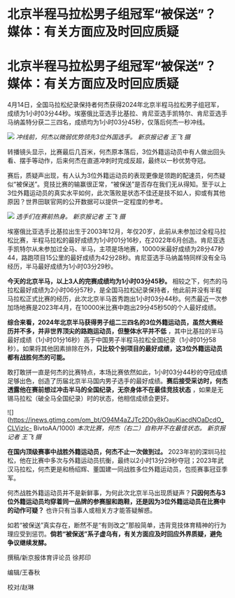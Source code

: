 # 北京半程马拉松男子组冠军“被保送”？媒体：有关方面应及时回应质疑

# 北京半程马拉松男子组冠军“被保送”？媒体：有关方面应及时回应质疑

4月14日，全国马拉松纪录保持者何杰获得2024年北京半程马拉松男子组冠军，成绩为1小时03分44秒。埃塞俄比亚选手比基拉、肯尼亚选手凯特尔、肯尼亚选手马纳盖特分获二三四名，成绩均为1小时03分45秒，仅落后何杰一秒冲线。

![](https://inews.gtimg.com/om_bt/OoAcrvAvBu34gd96bEs563Jj1GgrQTc02HYeFWshUB3S0AA/1000)
_冲线前，何杰以微弱优势领先3位外国选手。 新京报记者 王飞 摄_

转播镜头显示，比赛最后几百米，何杰原本落后，3位外籍运动员中有人做出回头看、摆手等动作，后来何杰在直道冲刺时完成反超，最终以一秒优势夺冠。

赛后，质疑声出现，有人认为3位外籍运动员的表现更像是领跑的配速员，何杰疑似“被保送”。竞技比赛的输赢很正常，“被保送”是否存在我们无从得知。至于以上3位外籍运动员的真实水平如何，此次落败是状态不佳还是技不如人，抑或有其他原因？世界田联官网的公开数据可以提供一定程度的参考。

![](https://inews.gtimg.com/om_bt/O7ftS8qQr24FqYxOmEsQpGprYsiFhxpa8PbN1RufWyjiwAA/1000)
_选手们在赛前热身。 新京报记者 王飞 摄_

埃塞俄比亚选手比基拉出生于2003年12月，年仅20岁，此前从未参加过全程马拉松比赛，半程马拉松的最好成绩为1小时01分16秒，在2022年6月创造。肯尼亚选手凯特尔从未参加过全马、半马，主项是场地赛，10000米最好成绩为28分47秒44，路跑项目15公里的最好成绩为42分28秒。肯尼亚选手马纳盖特同样没有全马经历，半马最好成绩为1小时03分29秒。

**今天的北京半马，以上3人的完赛成绩均为1小时03分45秒。**
相较之下，何杰的马拉松最好成绩为2小时06分57秒，是全国马拉松纪录保持者，他此前并没有半程马拉松正式比赛的经历，此次北京半马首秀跑出1小时03分44秒。何杰最近一次参加场地赛是2023年4月，在10000米比赛中跑出29分45秒50的个人最好成绩。

**综合来看，2024年北京半马获得男子组二三四名的3位外籍运动员，虽然大赛经历并不多，并非世界顶尖的路跑运动员，但整体水平并不低**
，其中比基拉的半马最好成绩（1小时01分16秒）高于中国男子半程马拉松全国纪录（1小时01分58秒）。如果将其他因素排除在外，**只比较个别项目的最好成绩，这3位外籍运动员都有战胜何杰的可能。**

敢打敢拼一直是何杰的比赛特点，本场比赛依然如此，1小时03分44秒的夺冠成绩足够出色，创造了历届北京半马国内男子选手的最好成绩。**赛后接受采访时，何杰透露他在赛前想过冲击半马的全国纪录，无奈身体不在最佳竞技状态**
，如果是无锡马拉松（破全马全国纪录）时的状态，他相信成绩会更好。

![](https://inews.gtimg.com/om_bt/O94M4aZJTc2D0y8kOauKiacdNOaDcdO_CLVizIc-
BivtoAA/1000) _本次比赛，何杰（右二）自称并不在最佳状态。 新京报记者 王飞 摄_

**在国内顶级赛事中战胜外籍运动员，何杰不止一次做到过。**
2023年初的深圳马拉松，他在比赛中多次与外籍运动员抗衡，最终以2小时13分29秒夺冠；2023年武汉马拉松，何杰更是和杨绍辉、董国建一同战胜多位外籍运动员，包揽赛事冠亚季军。

何杰战胜外籍运动员并不是新鲜事，为何此次北京半马出现质疑声？**只因何杰与3位外籍运动员均穿着同一品牌的参赛服和跑鞋，还是因为3位外籍运动员在比赛中的动作可疑？**
也许只有当事人或相关方才能答疑解惑。

如若“被保送”真实存在，断然不是“有则改之”那般简单，违背竞技体育精神的行为理应受到惩罚。**倘若“被保送”系子虚乌有，有关方面应及时回应外界质疑，避免争议继续发酵。**

撰稿/新京报体育评论员 徐邦印

编辑/王春秋

校对/赵琳

